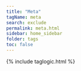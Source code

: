 ```yaml
---
title: "Meta"
tagName: meta
search: exclude
permalink: meta.html
sidebar: home_sidebar
folder: tags
toc: false
---
```


{% include taglogic.html %}
